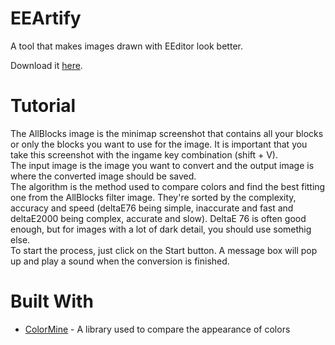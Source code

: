 # EEArtify
A tool that makes images drawn with EEditor look better.

Download it [here](https://github.com/Karl255/EEArtify/releases).

# Tutorial
The AllBlocks image is the minimap screenshot that contains all your blocks or only the blocks you want to use for the image. It is important that you take this screenshot with the ingame key combination (shift + V).  
The input image is the image you want to convert and the output image is where the converted image should be saved.  
The algorithm is the method used to compare colors and find the best fitting one from the AllBlocks filter image. They're sorted by the complexity, accuracy and speed (deltaE76 being simple, inaccurate and fast and deltaE2000 being complex, accurate and slow). DeltaE 76 is often good enough, but for images with a lot of dark detail, you should use somethig else.  
To start the process, just click on the Start button. A message box will pop up and play a sound when the conversion is finished.

# Built With
- [ColorMine](http://colormine.org/) - A library used to compare the appearance of colors
